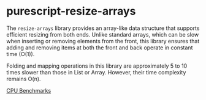 # purescript-resize-arrays

The `resize-arrays` library provides an array-like data structure that supports efficient resizing from both ends. Unlike standard arrays, which can be slow when inserting or removing elements from the front, this library ensures that adding and removing items at both the front and back operate in constant time (O(1)). 

Folding and mapping operations in this library are approximately 5 to 10 times slower than those in List or Array. However, their time complexity remains O(n).

[CPU Benchmarks](https://m-bock.github.io/purescript-resize-arrays/benchmarks.html)